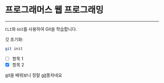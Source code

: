 # 프로그래머스 웹 프로그래밍
---
 `CLI`와 `GUI`를 사용하여 Git을 학습합니다.

 깃 초기화:
 ```bash
 git init
```

- [ ] 항목 1
- [x] 항목 2

git을 배워보니 정말 [git][1]똥차네요

[1]:https://github.com/ahk0413/learn-html.git